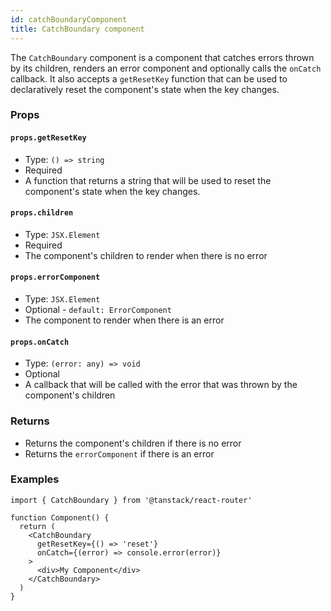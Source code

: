 ```yaml
---
id: catchBoundaryComponent
title: CatchBoundary component
---
```


The `CatchBoundary` component is a component that catches errors thrown by its children, renders an error component and optionally calls the `onCatch` callback. It also accepts a `getResetKey` function that can be used to declaratively reset the component's state when the key changes.

### Props

#### `props.getResetKey`

- Type: `() => string`
- Required
- A function that returns a string that will be used to reset the component's state when the key changes.

#### `props.children`

- Type: `JSX.Element`
- Required
- The component's children to render when there is no error

#### `props.errorComponent`

- Type: `JSX.Element`
- Optional - `default: ErrorComponent`
- The component to render when there is an error

#### `props.onCatch`

- Type: `(error: any) => void`
- Optional
- A callback that will be called with the error that was thrown by the component's children

### Returns

- Returns the component's children if there is no error
- Returns the `errorComponent` if there is an error

### Examples

```tsx
import { CatchBoundary } from '@tanstack/react-router'

function Component() {
  return (
    <CatchBoundary
      getResetKey={() => 'reset'}
      onCatch={(error) => console.error(error)}
    >
      <div>My Component</div>
    </CatchBoundary>
  )
}
```
